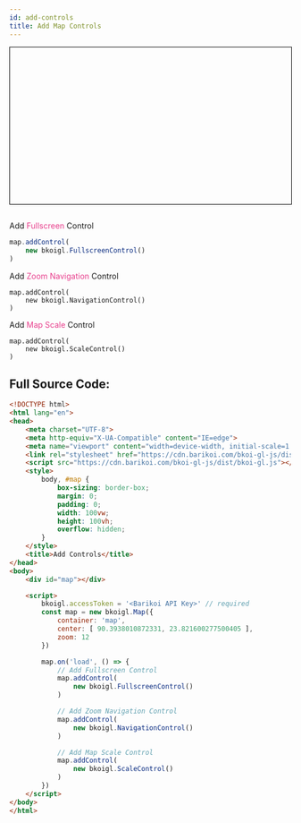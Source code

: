 ```yaml
---
id: add-controls
title: Add Map Controls
---
```


<!-- <iframe src="https://bkoi-gl-example-add-controls.surge.sh/" width="100%" height="280px" frameborder="0" style="border:1px solid black" allowfullscreen></iframe> -->

<iframe srcdoc="" width="100%" height="280px" frameborder="0" style="border:1px solid black" allowfullscreen></iframe>


##
Add <span style="color:#e83e8c">Fullscreen</span> Control

``` js
map.addControl(
    new bkoigl.FullscreenControl()
)
```

Add <span style="color:#e83e8c">Zoom Navigation</span> Control

``` JS
map.addControl(
    new bkoigl.NavigationControl()
)
```

Add <span style="color:#e83e8c">Map Scale</span> Control

``` JS
map.addControl(
    new bkoigl.ScaleControl()
)
```

## Full Source Code:
``` html
<!DOCTYPE html>
<html lang="en">
<head>
    <meta charset="UTF-8">
    <meta http-equiv="X-UA-Compatible" content="IE=edge">
    <meta name="viewport" content="width=device-width, initial-scale=1.0">
    <link rel="stylesheet" href="https://cdn.barikoi.com/bkoi-gl-js/dist/bkoi-gl.css">
    <script src="https://cdn.barikoi.com/bkoi-gl-js/dist/bkoi-gl.js"></script>
    <style>
        body, #map {
            box-sizing: border-box;
            margin: 0;
            padding: 0;
            width: 100vw;
            height: 100vh;
            overflow: hidden;
        }
    </style>
    <title>Add Controls</title>
</head>
<body>
    <div id="map"></div>

    <script>
        bkoigl.accessToken = '<Barikoi API Key>' // required
        const map = new bkoigl.Map({
            container: 'map',
            center: [ 90.3938010872331, 23.821600277500405 ],
            zoom: 12
        })

        map.on('load', () => {
            // Add Fullscreen Control
            map.addControl(
                new bkoigl.FullscreenControl()
            )

            // Add Zoom Navigation Control
            map.addControl(
                new bkoigl.NavigationControl()
            )

            // Add Map Scale Control
            map.addControl(
                new bkoigl.ScaleControl()
            )
        })
    </script>
</body>
</html>
```